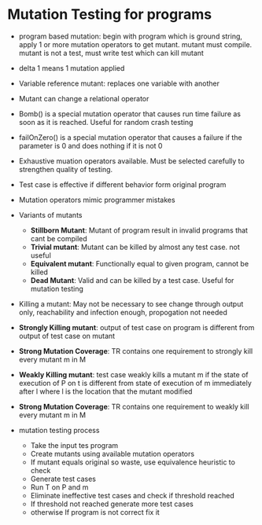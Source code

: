 # Mutation Testing for programs  
* program based mutation: begin with program which is ground string, apply 1 or more mutation operators to get mutant. mutant must compile. mutant is not a test, must write test which can kill mutant  
* delta 1 means 1 mutation applied  
* Variable reference mutant: replaces one variable with another  
* Mutant can change a relational operator  
* Bomb() is a special mutation operator that causes run time failure as soon as it is reached. Useful for random crash testing  
* failOnZero() is a special mutation operator that causes a failure if the parameter is 0 and does nothing if it is not 0  
* Exhaustive muation operators available. Must be selected carefully to strengthen quality of testing.  
* Test case is effective if different behavior form original program  
* Mutation operators mimic programmer mistakes
  
* Variants of mutants  
  * **Stillborn Mutant**: Mutant of program result in invalid programs that cant be compiled  
  * **Trivial mutant**: Mutant can be killed by almost any test case. not useful  
  * **Equivalent mutant**: Functionally equal to given program, cannot be killed  
  * **Dead Mutant**: Valid and can be killed by a test case. Useful for mutation testing  
    
* Killing a mutant:  May not be necessary to see change through output only, reachability and infection enough, propogation not needed  
* **Strongly Killing mutant**: output of test case on program is different from output of test case on mutant  
* **Strong Mutation Coverage**: TR contains one requirement to strongly kill every mutant m in M  
* **Weakly Killing mutant**: test case weakly kills a mutant m if the state of execution of P on t is different from state of execution of m immediately after l where l is the location that the mutant modified  
* **Strong Mutation Coverage**: TR contains one requirement to weakly kill every mutant m in M  
  
* mutation testing process  
  * Take the input tes program  
  * Create mutants using available mutation operators  
  * If mutant equals original so waste, use equivalence heuristic to check  
  * Generate test cases  
  * Run T on P and m  
  * Eliminate ineffective test cases and check if threshold reached  
  * If threshold not reached generate more test cases  
  * otherwise If program is not correct fix it  
    
    
